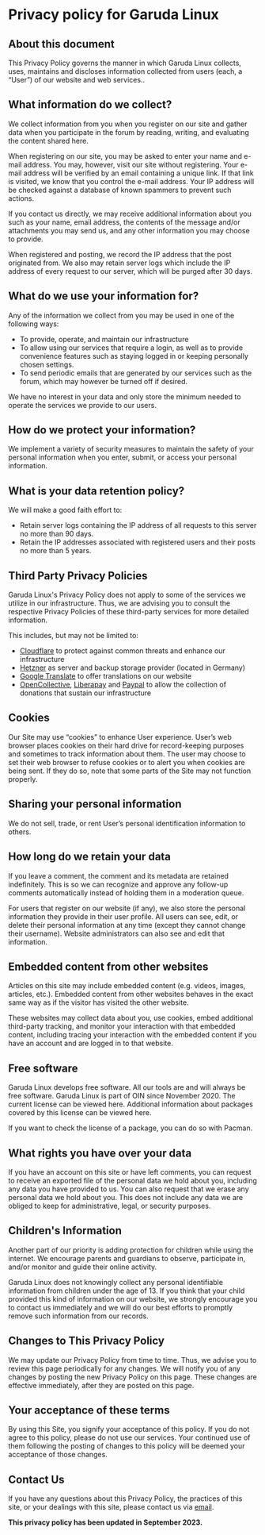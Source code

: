 # Privacy policy for Garuda Linux

## About this document

This Privacy Policy governs the manner in which Garuda Linux collects, uses, maintains and discloses information collected from users (each, a “User”) of our website and web services..

## What information do we collect?

We collect information from you when you register on our site and gather data when you participate in the forum by reading, writing, and evaluating the content shared here.

When registering on our site, you may be asked to enter your name and e-mail address. You may, however, visit our site without registering. Your e-mail address will be verified by an email containing a unique link. If that link is visited, we know that you control the e-mail address. Your IP address will be checked against a database of known spammers to prevent such actions.

If you contact us directly, we may receive additional information about you such as your name, email address, the contents of the message and/or attachments you may send us, and any other information you may choose to provide.

When registered and posting, we record the IP address that the post originated from. We also may retain server logs which include the IP address of every request to our server, which will be purged after 30 days.

## What do we use your information for?

Any of the information we collect from you may be used in one of the following ways:

- To provide, operate, and maintain our infrastructure
- To allow using our services that require a login, as well as to provide convenience features such as staying logged in or keeping personally chosen settings.
- To send periodic emails that are generated by our services such as the forum, which may however be turned off if desired.

We have no interest in your data and only store the minimum needed to operate the services we provide to our users.

## How do we protect your information?

We implement a variety of security measures to maintain the safety of your personal information when you enter, submit, or access your personal information.

## What is your data retention policy?

We will make a good faith effort to:

- Retain server logs containing the IP address of all requests to this server no more than 90 days.
- Retain the IP addresses associated with registered users and their posts no more than 5 years.

## Third Party Privacy Policies

Garuda Linux's Privacy Policy does not apply to some of the services we utilize in our infrastructure. Thus, we are advising you to consult the respective Privacy Policies of these third-party services for more detailed information.

This includes, but may not be limited to:

- [Cloudflare](https://www.cloudflare.com/) to protect against common threats and enhance our infrastructure
- [Hetzner](www.hetzner.com/) as server and backup storage provider (located in Germany)
- [Google Translate](https://translate.google.com/) to offer translations on our website
- [OpenCollective](https://opencollective.org/), [Liberapay](https://liberapay.com/) and [Paypal](https://www.paypal.com/) to allow the collection of donations that sustain our infrastructure

## Cookies

Our Site may use “cookies” to enhance User experience. User’s web browser places cookies on their hard drive for record-keeping purposes and sometimes to track information about them. The user may choose to set their web browser to refuse cookies or to alert you when cookies are being sent. If they do so, note that some parts of the Site may not function properly.

## Sharing your personal information

We do not sell, trade, or rent User’s personal identification information to others.

## How long do we retain your data

If you leave a comment, the comment and its metadata are retained indefinitely. This is so we can recognize and approve any follow-up comments automatically instead of holding them in a moderation queue.

For users that register on our website (if any), we also store the personal information they provide in their user profile. All users can see, edit, or delete their personal information at any time (except they cannot change their username). Website administrators can also see and edit that information.

## Embedded content from other websites

Articles on this site may include embedded content (e.g. videos, images, articles, etc.). Embedded content from other websites behaves in the exact same way as if the visitor has visited the other website.

These websites may collect data about you, use cookies, embed additional third-party tracking, and monitor your interaction with that embedded content, including tracing your interaction with the embedded content if you have an account and are logged in to that website.

## Free software

Garuda Linux develops free software. All our tools are and will always be free software. Garuda Linux is part of OIN since November 2020. The current license can be viewed here. Additional information about packages covered by this license can be viewed here.

If you want to check the license of a package, you can do so with Pacman.

## What rights you have over your data

If you have an account on this site or have left comments, you can request to receive an exported file of the personal data we hold about you, including any data you have provided to us. You can also request that we erase any personal data we hold about you. This does not include any data we are obliged to keep for administrative, legal, or security purposes.

## Children's Information

Another part of our priority is adding protection for children while using the internet. We encourage parents and guardians to observe, participate in, and/or monitor and guide their online activity.

Garuda Linux does not knowingly collect any personal identifiable information from children under the age of 13. If you think that your child provided this kind of information on our website, we strongly encourage you to contact us immediately and we will do our best efforts to promptly remove such information from our records.

## Changes to This Privacy Policy

We may update our Privacy Policy from time to time. Thus, we advise you to review this page periodically for any changes. We will notify you of any
changes by posting the new Privacy Policy on this page. These changes are effective immediately, after they are posted on this page.

## Your acceptance of these terms

By using this Site, you signify your acceptance of this policy. If you do not agree to this policy, please do not use our services. Your continued use of them following the posting of changes to this policy will be deemed your acceptance of those changes.

## Contact Us

If you have any questions about this Privacy Policy, the practices of this site, or your dealings with this site, please contact us via [email](mailto:team@garudalinux.org).

**This privacy policy has been updated in September 2023.**
